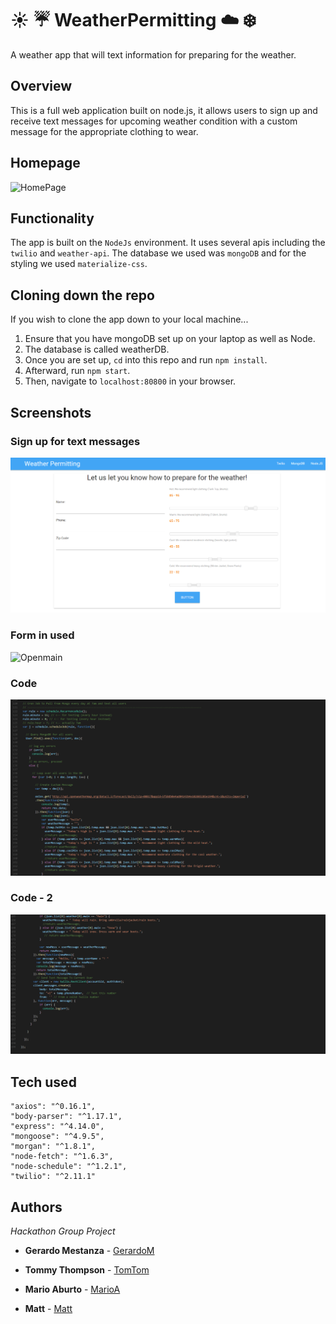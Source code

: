 # :sunny: :umbrella: WeatherPermitting :cloud: :snowflake:
A weather app that will text information for preparing for the weather.



## Overview

This is a full web application built on node.js, it allows users to sign up and receive text messages for upcoming weather condition with a custom message for the appropriate clothing to wear.


## Homepage
![HomePage](screenshots/main.jpg)

## Functionality
The app is built on the `NodeJs` environment. It uses several apis including the `twilio` and `weather-api`. The database we used was `mongoDB` and for the styling we used `materialize-css`.



## Cloning down the repo
If you wish to clone the app down to your local machine...
  1. Ensure that you have mongoDB set up on your laptop as well as Node.
  2. The database is called weatherDB.
  3. Once you are set up, `cd` into this repo and run `npm install`.
  4. Afterward, run `npm start`.
  5. Then, navigate to `localhost:80800` in your browser.



## Screenshots

### Sign up for text messages
![Main](screenshots/homepage.png)

### Form in used
![Openmain](screenshots/usehomepage.png)

### Code
![code1](screenshots/code1.png)

### Code - 2
![code2](screenshots/code2.png)




## Tech used

    "axios": "^0.16.1",
    "body-parser": "^1.17.1",
    "express": "^4.14.0",
    "mongoose": "^4.9.5",
    "morgan": "^1.8.1",
    "node-fetch": "^1.6.3",
    "node-schedule": "^1.2.1",
    "twilio": "^2.11.1"

## Authors
*Hackathon Group Project*
* **Gerardo Mestanza** - [GerardoM](https://github.com/Gmes23)

* **Tommy Thompson** - [TomTom](https://github.com/tomtom28)

* **Mario Aburto** - [MarioA](https://github.com/marioaburto10)

* **Matt** - [Matt](https://github.com/mlin2814)